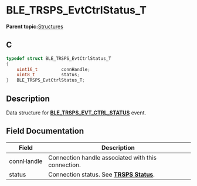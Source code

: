 # BLE\_TRSPS\_EvtCtrlStatus\_T

**Parent topic:**[Structures](GUID-596C22F0-71C2-4FD3-9512-C8725C77BFA6.md)

## C

```c
typedef struct BLE_TRSPS_EvtCtrlStatus_T
{
    uint16_t         connHandle;
    uint8_t          status;
}   BLE_TRSPS_EvtCtrlStatus_T;
```

## Description

Data structure for **[BLE\_TRSPS\_EVT\_CTRL\_STATUS](GUID-1D0AD6D8-972B-4D20-89ED-354F04B1AD8B.md)** event.

## Field Documentation

|Field|Description|
|-----|-----------|
|connHandle|Connection handle associated with this connection.|
|status|Connection status. See **[TRSPS Status](GUID-24F25B2D-77E9-45C8-BE65-22CD3277A075.md)**.|


